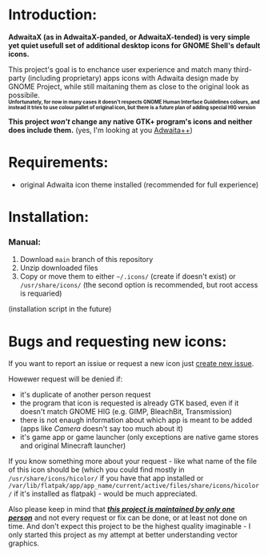 # Introduction:
**AdwaitaX (as in AdwaitaX-panded, or AdwaitaX-tended) is very simple yet quiet usefull set of additional desktop icons for GNOME Shell's default icons.**  

This project's goal is to enchance user experience and match many third-party (including proprietary) apps icons with Adwaita design made by GNOME Project, while still maitaning them as close to the original look as possibile.  
**<sub><sup>Unfortunately, for now in many cases it doesn't respects GNOME Human Interface Guidelines colours, and instead it tries to use colour pallet of original icon, but there is a future plan of adding special HIG version</sup></sub>**

**This project _won't_ change any native GTK+ program's icons and neither does include them.** (yes, I'm looking at you [Adwaita++](https://github.com/Bonandry/adwaita-plus))

# Requirements:
- original Adwaita icon theme installed (recommended for full experience)

# Installation:
### Manual:
1. Download `main` branch of this repository
2. Unzip downloaded files
3. Copy or move them to either `~/.icons/` (create if doesn't exist) or `/usr/share/icons/` (the second option is recommended, but root access is requaried)

(installation script in the future)

# Bugs and requesting new icons:
If you want to report an issiue or request a new icon just [create new issue](https://github.com/grungefox/AdwaitaX-icon-theme/issues).  

Howewer request will be denied if:
- it's duplicate of another person request
- the program that icon is requested is already GTK based, even if it doesn't match GNOME HIG (e.g. GIMP, BleachBit, Transmission)
- there is not enaugh information about which app is meant to be added (apps like _Camera_ doesn't say too much about it)
- it's game app or game launcher (only exceptions are native game stores and original Minecraft launcher)

If you know something more about your request - like what name of the file of this icon should be (which you could find mostly in `/usr/share/icons/hicolor/` if you have that app installed or `/var/lib/flatpak/app/app_name/current/active/files/share/icons/hicolor/` if it's installed as flatpak) - would be much appreciated.

Also please keep in mind that [**_this project is maintained by only one person_**](https://github.com/grungefox) and not every request or fix can be done, or at least not done on time. And don't expect this project to be the highest quality imaginable - I only started this project as my attempt at better understanding vector graphics.
